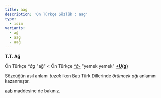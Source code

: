 ```yaml
---
title: aag
description: 'Ön Türkçe Sözlük : aag'
type:
  - isim
variants:
  - ağ
  - aag
  - aağ
---
```

**T.T. Ağ**

Ön Türkçe _\*āg_ "ağ" < Ön Türkçe [_\*ā-_](/pt/aa-/) "yemek yemek" [**+U(g)**](/pt/-ekler/-üg/)

Sözcüğün asıl anlamı _tuzak_ iken Batı Türk Dillerinde _örümcek ağı_ anlamını kazanmıştır.

[aab](/pt/aab) maddesine de bakınız.
